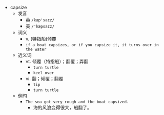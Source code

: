 - capsize
  - 发音
    - 英 `/kæp'saɪz/`
    - 美 `/'kæpsaɪz/`
  - 词义
    - v. (特指船)倾覆
    - `if a boat capsizes, or if you capsize it, it turns over in the water`
  - 近义词
    - vt. 倾覆（特指船）；翻覆；弄翻
      - `turn turtle`
      - `keel over`
    - vi. 翻；倾覆；翻覆
      - `tip`
      - `turn turtle`
  - 例句
    - `The sea got very rough and the boat capsized.`
      - 海的风浪变得很大，船翻了。

